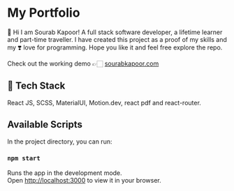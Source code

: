 # My Portfolio

👋 Hi I am Sourab Kapoor! A full stack software developer, a lifetime learner and part-time traveller. 
I have created this project as a  proof of my skills and my ❣️ love for programming. 
Hope you like it and feel free explore the repo.

Check out the working demo 👉🏻 [sourabkapoor.com](https://sourabkapoor.com/)


## 👾 Tech Stack

React JS, SCSS, MaterialUI, Motion.dev, react pdf and react-router.  


## Available Scripts

In the project directory, you can run:

### `npm start`

Runs the app in the development mode.\
Open [http://localhost:3000](http://localhost:3000) to view it in your browser.
